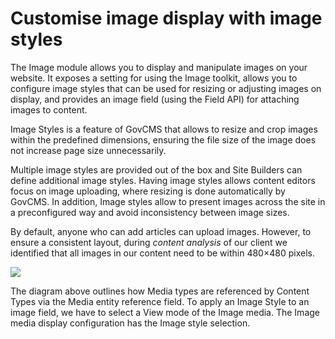 # Customise image display with image styles

The Image module allows you to display and manipulate images on your website. It exposes a setting for using the Image toolkit, allows you to configure image styles that can be used for resizing or adjusting images on display, and provides an image field (using the Field API) for attaching images to content.

Image Styles is a feature of GovCMS that allows to resize and crop images within the predefined dimensions, ensuring the file size of the image does not increase page size unnecessarily.

Multiple image styles are provided out of the box and Site Builders can define additional image styles. Having image styles allows content editors focus on image uploading, where resizing is done automatically by GovCMS. In addition, Image styles allow to present images across the site in a preconfigured way and avoid inconsistency between image sizes.

By default, anyone who can add articles can upload images. However, to ensure a consistent layout, during _content analysis_ of our client we identified that all images in our content need to be within 480×480 pixels.

![](<../.gitbook/assets/55 (1).png>)

The diagram above outlines how Media types are referenced by Content Types via the Media entity reference field. To apply an Image Style to an image field, we have to select a View mode of the Image media. The Image media display configuration has the Image style selection.
